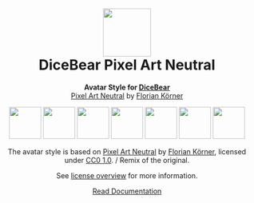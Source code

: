 <h1 align="center"><img src="https://dicebear.com/logo-readme.svg" width="96" /> <br />DiceBear Pixel Art Neutral</h1>
<p align="center">
  <strong>Avatar Style for <a href="https://dicebear.com/">DiceBear</a></strong><br />
  <a href="https://www.figma.com/community/file/1198754108850888330">Pixel Art Neutral</a> by <a href="https://dicebear.com">Florian Körner</a>
</p>

<p align="center">
  <img src="https://api.dicebear.com/6.x/pixel-art-neutral/svg?seed=Mimi" width="64" />
  <img src="https://api.dicebear.com/6.x/pixel-art-neutral/svg?seed=Sasha" width="64" />
  <img src="https://api.dicebear.com/6.x/pixel-art-neutral/svg?seed=Lilly" width="64" />
  <img src="https://api.dicebear.com/6.x/pixel-art-neutral/svg?seed=Tigger" width="64" />
  <img src="https://api.dicebear.com/6.x/pixel-art-neutral/svg?seed=Bella" width="64" />
  <img src="https://api.dicebear.com/6.x/pixel-art-neutral/svg?seed=Zoe" width="64" />
  <img src="https://api.dicebear.com/6.x/pixel-art-neutral/svg?seed=Kitty" width="64" />
</p>

<p align="center">
  The avatar style is based on <a href="https://www.figma.com/community/file/1198754108850888330">Pixel Art Neutral</a> by
  <a href="https://dicebear.com">Florian Körner</a>, licensed under
  <a href="https://creativecommons.org/licenses/zero/1.0/">CC0 1.0</a>. / Remix of the original.
</p>
<p align="center">
  See <a href="https://dicebear.com/licenses">license overview</a> for more information.
</p>

<p align="center">
  <a href="https://dicebear.com/styles/pixel-art-neutral">
    Read Documentation
  </a>
</p>
